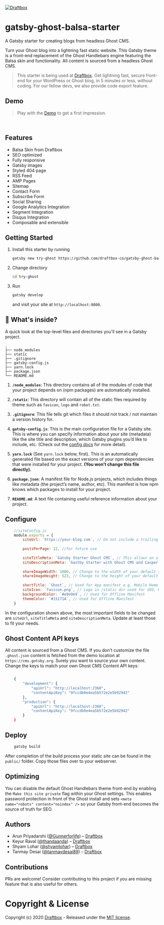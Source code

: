 [![Draftbox](https://res.cloudinary.com/thinkcdnimages/image/upload/v1589291053/Draftbox/draftbox-for-github.svg)](https://draftbox.co)

# gatsby-ghost-balsa-starter 

A Gatsby starter for creating blogs from headless Ghost CMS. 

Turn your Ghost blog into a lightning fast static website. This Gatsby theme is a front-end replacement of the Ghost Handlebars engine featuring the Balsa skin and functionality. All content is sourced from a headless Ghost CMS.

> This starter is being used at [Draftbox](https://draftbox.co). Get lightning fast, secure front-end for your WordPress or Ghost blog, in 5 minutes or less, without coding. For our fellow devs, we also provide code export feature.

## Demo

>Play with the [Demo](https://ghost-balsa.draftbox.co/) to get a first impression.


&nbsp;


## Features

- Balsa Skin from Draftbox
- SEO optimized
- Fully responsive
- Gatsby images
- Styled 404 page
- RSS Feed
- AMP Pages
- Sitemap
- Contact Form
- Subscribe Form
- Social Sharing
- Google Analytics Integration
- Segment Integration
- Disqus Integration
- Composable and extensible


## Getting Started

1. Install this starter by running

    ```bash
    gatsby new try-ghost https://github.com/draftbox-co/gatsby-ghost-balsa-starter
    ```

2. Change directory

    ```bash
    cd try-ghost
    ```

3. Run

    ```bash
    gatsby develop
    ```
    and visit your site at `http://localhost:8000`.


## 🧐 What's inside?

A quick look at the top-level files and directories you'll see in a Gatsby project.

    .
    ├── node_modules
    ├── static
    ├── .gitignore
    ├── gatsby-config.js
    ├── yarn.lock
    ├── package.json
    └── README.md

1.  **`/node_modules`**: This directory contains all of the modules of code that your project depends on (npm packages) are automatically installed.

2.  **`/static`**: This directory will contain all of the static files required by theme such as `favicon`, `logo` and `robot.txt`.

3.  **`.gitignore`**: This file tells git which files it should not track / not maintain a version history for.

4.  **`gatsby-config.js`**: This is the main configuration file for a Gatsby site. This is where you can specify information about your site (metadata) like the site title and description, which Gatsby plugins you’d like to include, etc. (Check out the [config docs](https://www.gatsbyjs.org/docs/gatsby-config/) for more detail).

5. **`yarn.lock`** (See `yarn.lock` below, first). This is an automatically generated file based on the exact versions of your npm dependencies that were installed for your project. **(You won’t change this file directly).**

6. **`package.json`**: A manifest file for Node.js projects, which includes things like metadata (the project’s name, author, etc). This manifest is how npm knows which packages to install for your project.

7. **`README.md`**: A text file containing useful reference information about your project.

## Configure

```js
    //siteConfig.js
    module.exports = {
        siteUrl: `https://your-blog.com`, // Do not include a trailing slash!
    
        postsPerPage: 12, //for future use
    
        siteTitleMeta: `Gatsby Starter Ghost CMS`, // This allows an alternative site title for meta data for pages.
        siteDescriptionMeta: `Gastby Starter with Ghost CMS and Casper Skin`, // This allows an site description for meta data for pages.
    
        shareImageWidth: 1000, // Change to the width of your default share image
        shareImageHeight: 523, // Change to the height of your default share image
    
        shortTitle: `Ghost`, // Used for App manifest e.g. Mobile Home Screen
        siteIcon: `favicon.png`, // Logo in /static dir used for SEO, RSS, and App manifest
        backgroundColor: `#e9e9e9`, // Used for Offline Manifest
        themeColor: `#15171A`, // Used for Offline Manifest
    }
```

In the configuration shown above, the most important fields to be changed are `siteUrl`, `siteTitleMeta` and `siteDescriptionMeta`. Update at least those to fit your needs.


## Ghost Content API keys

All content is sourced from a Ghost CMS. If you don't customize the file `.ghost.json` content is fetched from the demo location at `https://cms.gotsby.org`. Surely you want to source your own content. Change the keys to match your own Ghost CMS Content API keys:

```bash

    {
        "development": {
            "apiUrl": "http://localhost:2368",
            "contentApiKey": "9fccdb0e4ea5b572e2e5b92942"
        },
        "production": {
            "apiUrl": "http://localhost:2368",
            "contentApiKey": "9fccdb0e4ea5b572e2e5b92942"
        }
    }
```

## Deploy

```bash
    gatsby build
```

After completion of the build process your static site can be found in the `public/` folder. Copy those files over to your webserver.


## Optimizing

You can disable the default Ghost Handlebars theme front-end by enabling the `Make this site private` flag within your Ghost settings. This enables password protection in front of the Ghost install and sets `<meta name="robots" content="noindex" />` so your Gatsby front-end becomes the source of truth for SEO.


## Authors
- Arun Priyadarshi ([@Gunnerforlife](https://github.com/Gunnerforlife)) – [Draftbox](https://draftbox.co)
- Keyur Raval ([@thandaanda](https://github.com/thandaanda)) – [Draftbox](https://draftbox.co)
- Shyam Lohar ([@shyamlohar](https://github.com/shyamlohar)) – [Draftbox](https://draftbox.co)
- Tanmay Desai ([@tanmaydesai89](https://github.com/tanmaydesai89)) – [Draftbox](https://draftbox.co)

## Contributions
PRs are welcome! Consider contributing to this project if you are missing feature that is also useful for others.

# Copyright & License

Copyright (c) 2020 [Draftbox](https://draftbox.co) - Released under the [MIT license](LICENSE).

